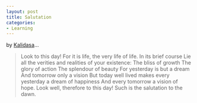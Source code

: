 ```yaml
---
layout: post
title: Salutation
categories:
- Learning
---
```



by [Kalidasa](http://en.wikipedia.org/wiki/Kalidasa)…

> Look to this day! For it is life, the very life of life. In its brief course Lie all the verities and realities of your existence: The bliss of growth The glory of action The splendour of beauty For yesterday is but a dream And tomorrow only a vision But today well lived makes every yesterday a dream of happiness And every tomorrow a vision of hope. Look well, therefore to this day! Such is the salutation to the dawn.
